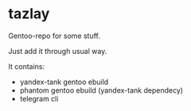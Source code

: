 tazlay
======

Gentoo-repo for some stuff.

Just add it through usual way.

It contains:

- yandex-tank gentoo ebuild
- phantom gentoo ebuild (yandex-tank dependecy)
- telegram cli
